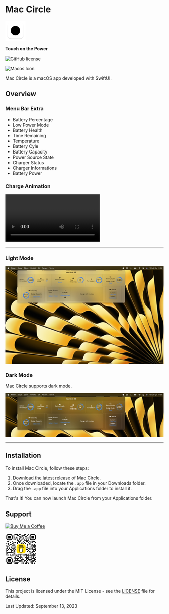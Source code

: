 # **Mac Circle**

<img src="/images/512-mac.png" alt="App Icon" width="64" height="64">

**Touch on the Power**

![GitHub license](https://img.shields.io/badge/license-MIT-blue.svg)

![Macos Icon]([https://img.shields.io/badge/license-MIT-blue.svg](https://img.shields.io/badge/mac%20os-000000?style=for-the-badge&logo=apple&logoColor=white))



Mac Circle is a macOS app developed with SwiftUI.

## Overview

### Menu Bar Extra

- Battery Percentage
- Low Power Mode
- Battery Health
- Time Remaining
- Temperature
- Battery Cyle
- Battery Capacity
- Power Source State
- Charger Status
- Charger Informations
- Battery Power

### Charge Animation

![App video](images/main.mov)

---


### Light Mode

![App Screenshot](images/ScreenShot1.jpg)



### Dark Mode

Mac Circle supports dark mode.


![App Screenshot](images/ScreenShot2.jpg)

---




## Installation

To install Mac Circle, follow these steps:

1. [Download the latest release](https://github.com/brk-ozs11/Mac-Circle/releases/latest) of Mac Circle.
2. Once downloaded, locate the `.app` file in your Downloads folder.
3. Drag the `.app` file into your Applications folder to install it.

That's it! You can now launch Mac Circle from your Applications folder.


## Support

[![Buy Me a Coffee](https://www.buymeacoffee.com/assets/img/guidelines/download-assets-2.svg)](https://www.buymeacoffee.com/berkozus117)

<img src="images/bmc_qr.png" alt="QR Code" width="100">



## License

This project is licensed under the MIT License - see the [LICENSE](LICENSE) file for details.

Last Updated: September 13, 2023

